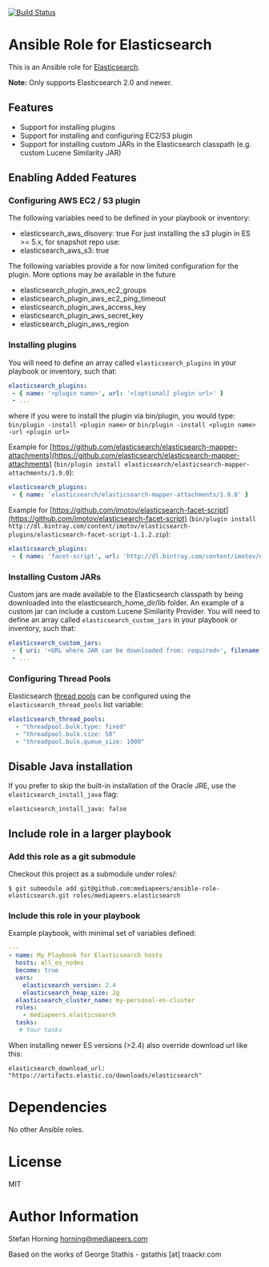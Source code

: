 [![Build Status](https://travis-ci.org/mediapeers/ansible-role-elasticsearch.svg?branch=master)](https://travis-ci.org/mediapeers/ansible-role-elasticsearch)

# Ansible Role for Elasticsearch
This is an Ansible role for [Elasticsearch](http://www.elasticsearch.org/).

**Note:** Only supports Elasticsearch 2.0 and newer.

## Features
- Support for installing plugins
- Support for installing and configuring EC2/S3 plugin
- Support for installing custom JARs in the Elasticsearch classpath (e.g. custom Lucene Similarity JAR)


## Enabling Added Features
### Configuring AWS EC2 / S3 plugin
The following variables need to be defined in your playbook or inventory:

- elasticsearch_aws_disovery: true
For just installing the s3 plugin in ES >= 5.x, for snapshot repo use:
- elasticsearch_aws_s3: true

The following variables provide a for now limited configuration for the plugin.
More options may be available in the future

- elasticsearch_plugin_aws_ec2_groups
- elasticsearch_plugin_aws_ec2_ping_timeout
- elasticsearch_plugin_aws_access_key
- elasticsearch_plugin_aws_secret_key
- elasticsearch_plugin_aws_region


### Installing plugins
You will need to define an array called `elasticsearch_plugins` in your playbook or inventory, such that:
```yaml
elasticsearch_plugins:
 - { name: '<plugin name>', url: '<[optional] plugin url>' }
 - ...
```

where if you were to install the plugin via bin/plugin, you would type:
`bin/plugin -install <plugin name>` or `bin/plugin -install <plugin name> -url <plugin url>`

Example for [https://github.com/elasticsearch/elasticsearch-mapper-attachments](https://github.com/elasticsearch/elasticsearch-mapper-attachments)
(`bin/plugin install elasticsearch/elasticsearch-mapper-attachments/1.9.0`):

```yaml
elasticsearch_plugins:
 - { name: 'elasticsearch/elasticsearch-mapper-attachments/1.9.0' }
```

Example for [https://github.com/imotov/elasticsearch-facet-script](https://github.com/imotov/elasticsearch-facet-script)
(`bin/plugin install http://dl.bintray.com/content/imotov/elasticsearch-plugins/elasticsearch-facet-script-1.1.2.zip`):

```yaml
elasticsearch_plugins:
 - { name: 'facet-script', url: 'http://dl.bintray.com/content/imotov/elasticsearch-plugins/elasticsearch-facet-script-1.1.2.zip' }
```

### Installing Custom JARs
Custom jars are made available to the Elasticsearch classpath by being downloaded into the elasticsearch_home_dir/lib folder. 
An example of a custom jar can include a custom Lucene Similarity Provider. You will need to define an array called `elasticsearch_custom_jars`
in your playbook or inventory, such that:

```yaml
elasticsearch_custom_jars:
 - { uri: '<URL where JAR can be downloaded from: required>', filename: '<alternative name for final JAR if different from file downladed: leave blank to use same filename>', user: '<BASIC auth username: leave blank of not needed>', passwd: '<BASIC auth password: leave blank of not needed>' }
 - ...
```

### Configuring Thread Pools
Elasticsearch [thread pools](http://www.elasticsearch.org/guide/en/elasticsearch/reference/current/modules-threadpool.html) can be configured using the `elasticsearch_thread_pools` list variable:

```yaml
elasticsearch_thread_pools:
  - "threadpool.bulk.type: fixed"
  - "threadpool.bulk.size: 50"
  - "threadpool.bulk.queue_size: 1000"
```

## Disable Java installation

If you prefer to skip the built-in installation of the Oracle JRE, use the `elasticsearch_install_java` flag:

`elasticsearch_install_java: false`

## Include role in a larger playbook
### Add this role as a git submodule
Checkout this project as a submodule under roles/:

```
$ git submodule add git@github.com:mediapeers/ansible-role-elasticsearch.git roles/mediapeers.elasticsearch
```

### Include this role in your playbook
Example playbook, with minimal set of variables defined:

```yaml
---
- name: My Playbook for Elasticsearch hosts
  hosts: all_es_nodes
  become: true
  vars:
    elasticsearch_version: 2.4
    elasticsearch_heap_size: 2g
  elasticsearch_cluster_name: my-personal-es-cluster
  roles:
    - mediapeers.elasticsearch
  tasks:
   # Your tasks
```

When installing newer ES versions (>2.4) also override download url like this:

`elasticsearch_download_url: "https://artifacts.elastic.co/downloads/elasticsearch"`


# Dependencies
No other Ansible roles.

# License
MIT

# Author Information
Stefan Horning <horning@mediapeers.com>

Based on the works of George Stathis - gstathis [at] traackr.com
